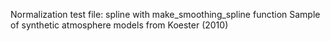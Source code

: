 Normalization test file: spline with make_smoothing_spline function
Sample of synthetic atmosphere models from Koester (2010)
